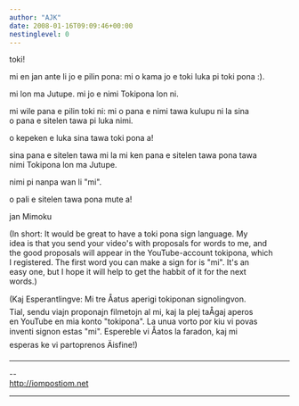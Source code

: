 ```yaml
---
author: "AJK"
date: 2008-01-16T09:09:46+00:00
nestinglevel: 0
---
```

toki!  
  
mi en jan ante li jo e pilin pona: mi o kama jo e toki luka pi toki pona :).  
  
mi lon ma Jutupe. mi jo e nimi Tokipona lon ni.  
  
mi wile pana e pilin toki ni: mi o pana e nimi tawa kulupu ni la sina  
o pana e sitelen tawa pi luka nimi.  
  
o kepeken e luka sina tawa toki pona a!  
  
sina pana e sitelen tawa mi la mi ken pana e sitelen tawa pona tawa  
nimi Tokipona lon ma Jutupe.  
  
nimi pi nanpa wan li "mi".  
  
o pali e sitelen tawa pona mute a!  
  
jan Mimoku  
  
(In short: It would be great to have a toki pona sign language. My  
idea is that you send your video's with proposals for words to me, and  
the good proposals will appear in the YouTube-account tokipona, which  
I registered. The first word you can make a sign for is "mi". It's an  
easy one, but I hope it will help to get the habbit of it for the next  
words.)  
  
(Kaj Esperantlingve: Mi tre Åatus aperigi tokiponan signolingvon.  
Tial, sendu viajn proponajn filmetojn al mi, kaj la plej taÅ­gaj aperos  
en YouTube en mia konto "tokipona". La unua vorto por kiu vi povas  
inventi signon estas "mi". Espereble vi Åatos la faradon, kaj mi  
esperas ke vi partoprenos Äisfine!)  

***

\--  
http://iompostiom.net  


***